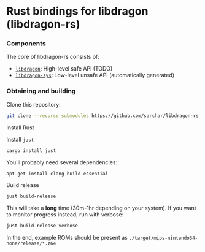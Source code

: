 # Rust bindings for libdragon (libdragon-rs)

### Components
The core of libdragon-rs consists of:

- [`libdragon`](./libdragon): High-level safe API (TODO)
- [`libdragon-sys`](./libdragon-sys): Low-level unsafe API (automatically generated)

### Obtaining and building

Clone this repository:

```bash
git clone --recurse-submodules https://github.com/sarchar/libdragon-rs
```

Install Rust

Install `just`
```bash
cargo install just
```

You'll probably need several dependencies:
```bash
apt-get install clang build-essential
```

Build release
```bash
just build-release
```

This will take a **long** time (30m-1hr depending on your system). If you want to monitor progress instead, run with verbose:

```bash
just build-release-verbose
```

In the end, example ROMs should be present as `./target/mips-nintendo64-none/release/*.z64`
